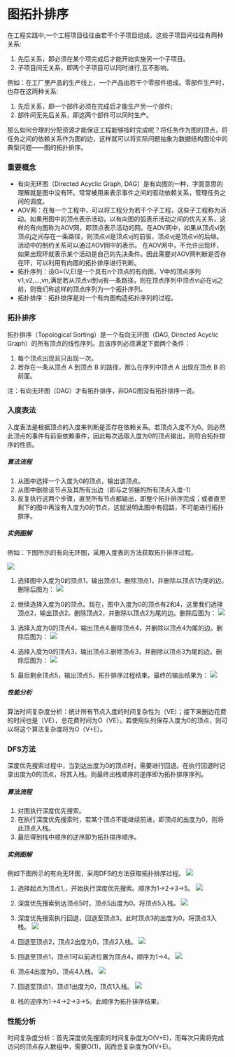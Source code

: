 # 图拓扑排序


在工程实践中,一个工程项目往往由若干个子项目组成。这些子项目间往往有两种关系:
1. 先后关系，即必须在某个项完成后才能开始实施另一个子项目。
2. 子项目间无关系，即两个子项目可以同时进行,互不影响。

例如：在工厂里产品的生产线上，一个产品由若干个零部件组成。零部件生产时，也存在这两种关系:
1. 先后关系，即一个部件必须在完成后才能生产另一个部件;
2. 部件间无先后关系，即这两个部件可以同时生产。

那么如何合理的分配资源才能保证工程能够按时完成呢？将任务作为图的顶点，将任务之间的依赖关系作为图的边，这样就可以将实际问题抽象为数据结构图论中的典型问题——图的拓扑排序。

### 重要概念

* 有向无环图（Directed Acyclic Graph, DAG）是有向图的一种，字面意思的理解就是图中没有环。常常被用来表示事件之间的驱动依赖关系，管理任务之间的调度。
* AOV网：在每一个工程中，可以将工程分为若干个子工程，这些子工程称为活动。如果用图中的顶点表示活动，以有向图的弧表示活动之间的优先关系，这样的有向图称为AOV网，即顶点表示活动的网。在AOV网中，如果从顶点vi到顶点j之间存在一条路径，则顶点vi是顶点vj的前驱，顶点vj是顶点vi的后继。活动中的制约关系可以通过AOV网中的表示。 在AOV网中，不允许出现环，如果出现环就表示某个活动是自己的先决条件。因此需要对AOV网判断是否存在环，可以利用有向图的拓扑排序进行判断。
* 拓扑序列：设G=(V,E)是一个具有n个顶点的有向图，V中的顶点序列v1,v2,…,vn,满足若从顶点vi到vj有一条路径，则在顶点序列中顶点vi必在vj之前，则我们称这样的顶点序列为一个拓扑序列。
* 拓扑排序：拓扑排序是对一个有向图构造拓扑序列的过程。

### 拓扑排序

拓扑排序（Topological Sorting）是一个有向无环图（DAG, Directed Acyclic Graph）的所有顶点的线性序列。且该序列必须满足下面两个条件：
1. 每个顶点出现且只出现一次。
2. 若存在一条从顶点 A 到顶点 B 的路径，那么在序列中顶点 A 出现在顶点 B 的前面。

注：有向无环图（DAG）才有拓扑排序，非DAG图没有拓扑排序一说。

### 入度表法

入度表法是根据顶点的入度来判断是否存在依赖关系。若顶点入度不为0。则必然此顶点的事件有前驱依赖事件，因此每次选取入度为0的顶点输出，则符合拓扑排序的性质。

##### 算法流程

1. 从图中选择一个入度为0的顶点，输出该顶点。
2. 从图中删除该节点及其所有出边（即与之邻接的所有顶点入度-1）
3. 反复执行这两个步骤，直至所有节点都输出，即整个拓扑排序完成；或者直至剩下的图中再没有入度为0的节点，这就说明此图中有回路，不可能进行拓扑排序。

##### 实例图解
例如：下图所示的有向无环图，采用入度表的方法获取拓扑排序过程。

![](../image/c2/GSORT-1.png)

1. 选择图中入度为0的顶点1，输出顶点1。删除顶点1，并删除以顶点1为尾的边。删除后图为：
![](../image/c2/GSORT-2.png)

2. 继续选择入度为0的顶点。现在，图中入度为0的顶点有2和4，这里我们选择顶点2，输出顶点2。删除顶点2，并删除以顶点2为尾的边。删除后图为：
![](../image/c2/GSORT-3.png)

3. 选择入度为0的顶点4，输出顶点4.删除顶点4，并删除以顶点4为尾的边。删除后图为：
![](../image/c2/GSORT-4.png)

4. 选择入度为0的顶点3，输出顶点3.删除顶点3，并删除以顶点3为尾的边。删除后图为：
![](../image/c2/GSORT-5.png)

5. 最后剩余顶点5，输出顶点5，拓扑排序过程结束。最终的输出结果为：
![](../image/c2/GSORT-6.png)

##### 性能分析

算法时间复杂度分析：统计所有节点入度的时间复杂性为（VE）；接下来删边花费的时间也是（VE），总花费时间为O（VE）。若使用队列保存入度为0的顶点，则可以将这个算法复杂度将为O（V+E）。


### DFS方法

深度优先搜索过程中，当到达出度为0的顶点时，需要进行回退。在执行回退时记录出度为0的顶点，将其入栈。则最终出栈顺序的逆序即为拓扑排序序列。

##### 算法流程

1. 对图执行深度优先搜索。
2. 在执行深度优先搜索时，若某个顶点不能继续前进，即顶点的出度为0，则将此顶点入栈。
3. 最后得到栈中顺序的逆序即为拓扑排序顺序。

##### 实例图解

例如下图所示的有向无环图，采用DFS的方法获取拓扑排序过程。
![](../image/c2/GSORT-7.png)

1. 选择起点为顶点1,，开始执行深度优先搜索。顺序为1->2->3->5。
![](../image/c2/GSORT-8.png)

2. 深度优先搜索到达顶点5时，顶点5出度为0。将顶点5入栈。
![](../image/c2/GSORT-9.png)

3. 深度优先搜索执行回退，回退至顶点3。此时顶点3的出度为0，将顶点3入栈。
![](../image/c2/GSORT-10.png)

4. 回退至顶点2，顶点2出度为0，顶点2入栈。
![](../image/c2/GSORT-11.png)

5. 回退至顶点1，顶点1可以前进位置为顶点4，顺序为1->4。
![](../image/c2/GSORT-12.png)

6. 顶点4出度为0，顶点4入栈。
![](../image/c2/GSORT-13.png)

7. 回退至顶点1，顶点1出度为0，顶点1入栈。
![](../image/c2/GSORT-14.png)

8. 栈的逆序为1->4->2->3->5。此顺序为拓扑排序结果。

### 性能分析

时间复杂度分析：首先深度优先搜索的时间复杂度为O(V+E)，而每次只需将完成访问的顶点存入数组中，需要O(1)，因而总复杂度为O(V+E)。

